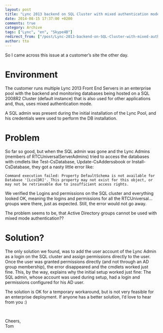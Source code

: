 ```yaml
---
layout: post
title: "Lync 2013 backend on SQL Cluster with mixed authentication mode"
date: 2014-08-15 17:37:00 +0200
comments: true
category: Archive
tags: ["Lync", "en", "Skype4B"]
redirect_from: ["/post/Lync-2013-backend-on-SQL-Cluster-with-mixed-authentication-mode", "/post/lync-2013-backend-on-sql-cluster-with-mixed-authentication-mode"]
author: tto
---
```

<!-- more -->
<p>So I came across this issue at a customer’s site the other day. </p> <h1>Environment</h1> <p>The customer runs multiple Lync 2013 Front End Servers in an enterprise pool with the backend and monitoring databases being hosted on a SQL 2008R2 Cluster (default instance) that is also used for other applications and, thus, uses mixed authentication mode.</p> <p>A SQL admin was present during the initial installation of the Lync Pool, and his credentials were used to perform the DB installation.</p> <h1>Problem</h1> <p>So far so good, but when the SQL admin was gone and the Lync Admins (members of RTCUniversalServerAdmins) tried to access the databases with cmdlets like Test-CsDatabase, Update-CsAdderssbook or Install-CsDatabase, they got a nasty little error like:</p> <p><code>Command execution failed: Property DefaultSchema is not available for Database '[LcsCDR]'. This property may not exist for this object, or may not be retrievable due to insufficient access rights.</code></p> <p>We verified the Logins and permissions on the SQL cluster and everything looked OK, meaning the logins and permissions for all the RTCUniversal… groups were there, just as expected. Still, the error would not go away.  <p>The problem seems to be, that Active Directory groups cannot be used with mixed mode authentication?? <h1></h1> <h1>Solution?</h1> <p>The only solution we found, was to add the user account of the Lync Admin as a login on the SQL cluster and assign permissions directly to the user. Once the user was granted permissions directly (and not through an AD group membership), the error disappeared and the cmdlets worked just fine. This, by the way, explains why the initial setup worked just fine: The SQL admin, whose account was used during setup, had a login and permissions configured for his AD user.</p> <p>The solution is OK for a temporary workaround, but is not very feasible for an enterprise deployment. If anyone has a better solution, I’d love to hear from you :)</p> <p>&nbsp;</p> <p>Cheers,<br>Tom</p>

